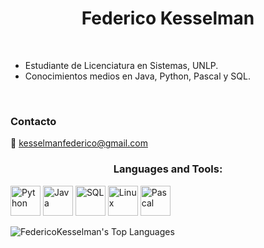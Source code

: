 <h1 align="center">Federico Kesselman</h1>

<br />

- Estudiante de Licenciatura en Sistemas, UNLP.
- Conocimientos medios en Java, Python, Pascal y SQL.

<br />

<h3 align="left">Contacto</h3>
<p align="left">
    📧 <a href="mailto:kesselmanfederico@gmail.com">kesselmanfederico@gmail.com</a>
</p>

<h3 align="center">Languages and Tools:</h3>

<div align="left">
    <!-- Íconos de lenguajes -->
    <div>
        <img src="https://skillicons.dev/icons?i=python" alt="Python" width="48" height="48">
        <img src="https://skillicons.dev/icons?i=java" alt="Java" width="48" height="48">
        <img src="https://skillicons.dev/icons?i=mysql" alt="SQL" width="48" height="48">
        <img src="https://skillicons.dev/icons?i=linux" alt="Linux" width="48" height="48">
        <img src="https://cdn-icons-png.flaticon.com/512/2306/2306173.png" alt="Pascal" width="48" height="48">
    </div>

</div>

![FedericoKesselman's Top Languages](https://github-readme-stats.vercel.app/api/top-langs/?username=FedericoKesselman&theme=dark&show_icons=true&hide_border=true&layout=compact)